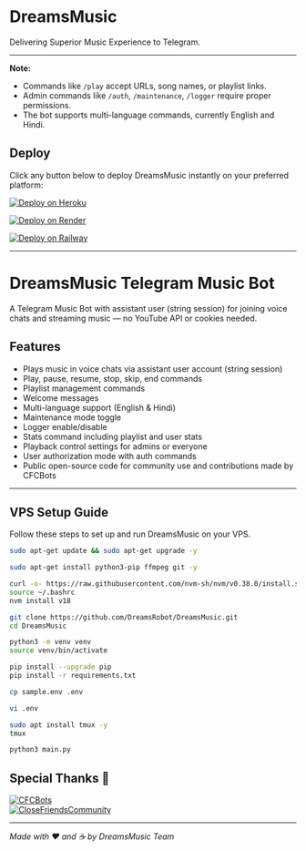 # DreamsMusic

Delivering Superior Music Experience to Telegram.

---

**Note:**  
- Commands like `/play` accept URLs, song names, or playlist links.  
- Admin commands like `/auth`, `/maintenance`, `/logger` require proper permissions.  
- The bot supports multi-language commands, currently English and Hindi.



## Deploy

Click any button below to deploy DreamsMusic instantly on your preferred platform:

[![Deploy on Heroku](https://www.herokucdn.com/deploy/button.svg)](https://heroku.com/deploy?template=https://github.com/DreamsRobot/DreamsMusic)

[![Deploy on Render](https://render.com/images/deploy-to-render-button.svg)](https://dashboard.render.com/deploy?repo=https://github.com/DreamsRobot/DreamsMusic)

[![Deploy on Railway](https://railway.app/button.svg)](https://railway.app/new/template?template=https://github.com/DreamsRobot/DreamsMusic)


---

# DreamsMusic Telegram Music Bot

A Telegram Music Bot with assistant user (string session) for joining voice chats and streaming music — no YouTube API or cookies needed.

## Features

- Plays music in voice chats via assistant user account (string session)  
- Play, pause, resume, stop, skip, end commands  
- Playlist management commands  
- Welcome messages  
- Multi-language support (English & Hindi)  
- Maintenance mode toggle  
- Logger enable/disable  
- Stats command including playlist and user stats  
- Playback control settings for admins or everyone  
- User authorization mode with auth commands  
- Public open-source code for community use and contributions made by CFCBots

---

## VPS Setup Guide

Follow these steps to set up and run DreamsMusic on your VPS.

```bash
sudo apt-get update && sudo apt-get upgrade -y

sudo apt-get install python3-pip ffmpeg git -y

curl -o- https://raw.githubusercontent.com/nvm-sh/nvm/v0.38.0/install.sh | bash
source ~/.bashrc
nvm install v18

git clone https://github.com/DreamsRobot/DreamsMusic.git
cd DreamsMusic

python3 -m venv venv
source venv/bin/activate

pip install --upgrade pip
pip install -r requirements.txt

cp sample.env .env

vi .env

sudo apt install tmux -y
tmux

python3 main.py
```

## Special Thanks 🙏

[![CFCBots](https://img.shields.io/badge/CFCBots-%231DA1F2.svg?style=for-the-badge&logo=telegram&logoColor=white&animation=fade)](https://t.me/CFCBots)  
[![CloseFriendsCommunity](https://img.shields.io/badge/CloseFriendsCommunity-%231DA1F2.svg?style=for-the-badge&logo=telegram&logoColor=white&animation=fade)](https://t.me/CloseFriends/community)

---

*Made with ❤️ and ☕ by DreamsMusic Team*
